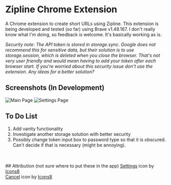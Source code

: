 # Zipline Chrome Extension
A Chrome extension to create short URLs using Zipline. This extension is being developed and tested (so far) using Brave v1.48.167. I don't really know what I'm doing, so feedback is welcome. It's basically working as is.

_Security note: The API token is stored in storage.sync. Google does not recommend this for sensitive data, but their solution is to use storage.session, which is deleted when you close the browser. That's not very user friendly and would mean having to add your token after each browser start. If you're worried about this security issue don't use the extension. Any ideas for a better solution?_

## Screenshots (In Development)

![Main Page](https://h8ks.me/u/yHmiQE.png) ![Settings Page](https://h8ks.me/u/FRpc7u.png)

## To Do List
1. Add vanity functionality
2. Investigate another storage solution with better security
3. Possibly change token input box to password type so that it is obscured. Can't decide if that is necessary (might be annoying).

<br>
<br>
## Attribution
(not sure where to put these in the app)
<a target="_blank" href="https://icons8.com/icon/2969/settings">Settings</a> icon by <a target="_blank" href="https://icons8.com">Icons8</a> <br>
<a target="_blank" href="https://icons8.com/icon/7703/cancel">Cancel</a> icon by <a target="_blank" href="https://icons8.com">Icons8</a>